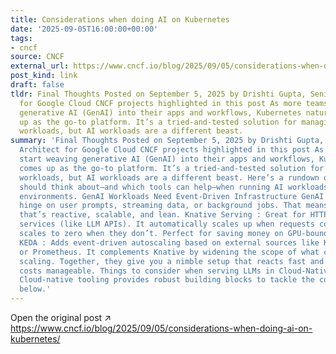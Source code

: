 ```yaml
---
title: Considerations when doing AI on Kubernetes
date: '2025-09-05T16:00:00+00:00'
tags:
- cncf
source: CNCF
external_url: https://www.cncf.io/blog/2025/09/05/considerations-when-doing-ai-on-kubernetes/
post_kind: link
draft: false
tldr: Final Thoughts Posted on September 5, 2025 by Drishti Gupta, Senior Cloud Architect
  for Google Cloud CNCF projects highlighted in this post As more teams start weaving
  generative AI (GenAI) into their apps and workflows, Kubernetes naturally comes
  up as the go-to platform. It’s a tried-and-tested solution for managing containerized
  workloads, but AI workloads are a different beast.
summary: 'Final Thoughts Posted on September 5, 2025 by Drishti Gupta, Senior Cloud
  Architect for Google Cloud CNCF projects highlighted in this post As more teams
  start weaving generative AI (GenAI) into their apps and workflows, Kubernetes naturally
  comes up as the go-to platform. It’s a tried-and-tested solution for managing containerized
  workloads, but AI workloads are a different beast. Here’s a rundown of what you
  should think about—and which tools can help—when running AI workloads in cloud-native
  environments. GenAI Workloads Need Event-Driven Infrastructure GenAI features often
  hinge on user prompts, streaming data, or background jobs. That means you need infrastructure
  that’s reactive, scalable, and lean. Knative Serving : Great for HTTP-based GenAI
  services (like LLM APIs). It automatically scales up when requests come in, and
  scales to zero when they don’t. Perfect for saving money on GPU-bound workloads.
  KEDA : Adds event-driven autoscaling based on external sources like Kafka, RabbitMQ,
  or Prometheus. It complements Knative by widening the scope of what can trigger
  scaling. Together, they give you a nimble setup that reacts fast and keeps infra
  costs manageable. Things to consider when serving LLMs in Cloud-Native Environments
  Cloud-native tooling provides robust building blocks to tackle the considerations
  below.'
---
```

Open the original post ↗ https://www.cncf.io/blog/2025/09/05/considerations-when-doing-ai-on-kubernetes/
